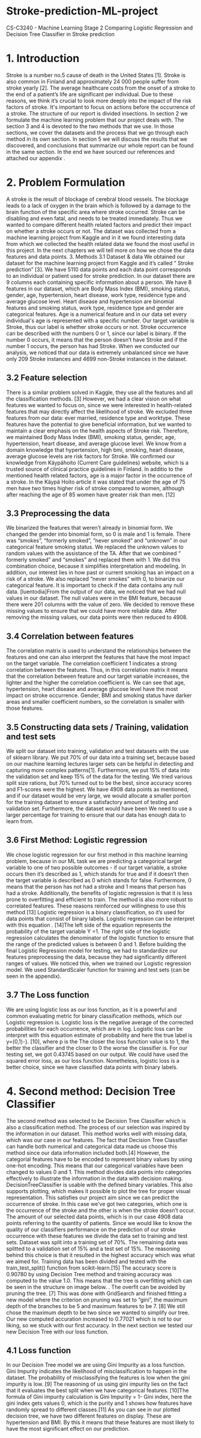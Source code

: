 # Stroke-prediction-ML-project
CS-C3240 - Machine Learning
Stage 2
Comparing Logistic Regression and Decision Tree Classifier in Stroke prediction
# 1. Introduction
Stroke is a number no.5 cause of death in the United States [1]. Stroke is also common in Finland and approximately 24 000
people suffer from stroke yearly [2]. The average healthcare costs from the onset of a stroke to the end of a patient’s life are
significant per individual. Due to these reasons, we think it’s crucial to look more deeply into the impact of the risk factors of
stroke. It's important to focus on actions before the occurrence of a stroke.
The structure of our report is divided insections. In section 2 we formulate the machine learning problem that our project deals
with. The section 3 and 4 is devoted to the two methods that we use. In those sections, we cover the datasets and the process that
we go through each method in its own section. In section 5 we will discuss the results that we discovered, and conclusions that
summarize our whole report can be found in the same section. In the end we have sourced our references and attached our
appendix .
# 2. Problem Formulation
A stroke is the result of blockage of cerebral blood vessels. The blockage leads to a lack of oxygen in the brain which is followed
by a damage to the brain function of the specific area where stroke occurred. Stroke can be disabling and even fatal, and needs to
be treated immediately. Thus we wanted to compare different health related factors and predict their impact on whether a stroke
occurs or not.
The dataset was collected from a machine learning project from Kaggle and in it we found interesting data from which we
collected the health related data we found the most useful in this project. In the next chapters we will tell more on how we chose
the data features and data points.
3. Methods
3.1 Dataset & data
We obtained our dataset for the machine learning project from Kaggle and it’s called “ Stroke prediction” [3]. We have 5110 data
points and each data point corresponds to an individual or patient used for stroke prediction. In our dataset there are 9 columns
each containing specific information about a person.
We have 8 features in our dataset, which are Body Mass Index (BMI), smoking status, gender, age, hypertension, heart disease,
work type, residence type and average glucose level. Heart disease and hypertension are binomial features and smoking status,
work type, residence type and gender are categorical features. Age is a numerical feature and in our data set every individual's
age is represented with a specific number. Our target variable is Stroke, thus our label is whether stroke occurs or not. Stroke
occurrence can be described with the numbers 0 or 1, since our label is binary. If the number 0 occurs, it means that the person
doesn’t have Stroke and if the number 1 occurs, the person has had Stroke. When we conducted our analysis, we noticed that our
data is extremely unbalanced since we have only 209 Stroke instances and 4699 non-Stroke instances in the dataset.
## 3.2 Feature selection
There is a similar problem solved in Kaggle, they use all the features and all the classification methods. [3] However, we had a
clear vision on what features we wanted to focus on, since we were interested in health-related features that may directly affect
the likelihood of stroke. We excluded three features from our data: ever married, residence type and worktype. These features
have the potential to give beneficial information, but we wanted to maintain a clear emphasis on the health aspects of Stroke risk.
Therefore, we maintained Body Mass Index (BMI), smoking status, gender, age, hypertension, heart disease, and average glucose
level. We know from a domain knowledge that hypertension, high bmi, smoking, heart disease, average glucose levels are risk
factors for Stroke. We confirmed our knowledge from Käypähoito (Current Care guidelines) website, which is a trusted source of
clinical practice guidelines in Finland. In additio to the mentioned health related factors, age is a major factor in the occurrence of
a stroke. In the Käypä Hoito article it was stated that under the age of 75 men have two times higher risk of stroke compared to
women, although after reaching the age of 85 women have greater risk than men. [12]
## 3.3 Preprocessing the data
We binarized the features that weren’t already in binomial form. We changed the gender into binomial form, so 0 is male and 1 is
female. There was “smokes”, “formerly smoked”, “never smoked” and “unknown” in our categorical feature smoking status. We
replaced the unknown values to random values with the assistance of the TA. After that we combined “ formerly smoked” and
“smokes” and replaced them with 1. We did this combination choice, because it simplifies interpretation and modeling. In
addition, our interest lies in how past or current smoking has an impact on a risk of a stroke. We also replaced “never smokes”
with 0, to binarize our categorical feature.
It is important to check if the data contains any null data. [luentodia]From the output of our data, we noticed that we had null
values in our dataset. The null values were in the BMI feature, because there were 201 columns with the value of zero. We
decided to remove these missing values to ensure that we could have more reliable data. After removing the missing values, our
data points were then reduced to 4908.
## 3.4 Correlation between features
The correlation matrix is used to understand the relationships between the features
and one can also interpret the features that have the most impact on the target
variable. The correlation coefficient 1 indicates a strong correlation between the
features. Thus, in this correlation matrix it means that the correlation between
feature and our target variable increases, the lighter and the higher the correlation
coefficient is.
We can see that age, hypertension, heart disease and average glucose level have
the most impact on stroke occurrence. Gender, BMI and smoking status have
darker areas and smaller coefficient numbers, so the correlation is smaller with
those features.
## 3.5 Constructing data sets / Training, validation and test sets
We split our dataset into training, validation and test datasets with the use of sklearn library. We put 70% of our data into a
training set, because based on our machine learning lectures larger sets can be helpful in detecting and capturing more complex
patterns[1]. Furthermore, we put 15% of data into the validation set and keep 15% of the data for the testing. We tried various
split size rations, but 70% turned out to be the best, since accuracy scores and F1-scores were the highest. We have 4908 data
points as mentioned, and if our dataset would be very large, we would allocate a smaller portion for the training dataset to ensure
a satisfactory amount of testing and validation set. Furthermore, the dataset would have been We need to use a larger percentage
for training to ensure that our data has enough data to learn from.
## 3.6 First Method: Logistic regression
We chose logistic regression for our first method in this machine learning problem, because in our ML task we are predicting a
categorical target variable to one of two possible outcomes - if our target variable, a stroke occurs then it’s described as 1, which
stands for true and if it doesn’t then the target variable is described as 0 which stands for false. Furthermore, 0 means that the
person has not had a stroke and 1 means that person has had a stroke. Additionally, the benefits of logistic regression is that it is
less prone to overfitting and efficient to train. The method is also more robust to correlated features. These reasons reinforced our
willingness to use this method [13]
Logistic regression is a binary classification, so it’s used for data points that consist of binary labels. Logistic regression can be
interpret with this equation . [14]The left side of the equation represents the probability of
the target variable Y =1. The right side of the logistic regression calculates the denominator of the logistic function to ensure that
the range of the predicted values is between 0 and 1.
Before building the final Logistic Regression model for testing, we had to standardize our features preprocessing the data,
because they had significantly different ranges of values. We noticed this, when we trained our Logistic regression model. We
used StandardScaler function for training and test sets (can be seen in the appendix).
## 3.7 The Loss function
We are using logistic loss as our loss function, as it is a powerful and common evaluating metric for binary classification
methods, which our Logistic regression is. Logistic loss is the negative average of the corrected probabilities for each occurrence,
which are in log.
Logistic loss can be interpret with this equation estimate of probability and here the true label is y=(0,1)-}.
[10], where p is the
The closer the loss function value is to 1, the better the classifier and the closer to 0 the worse the classifier is. For our testing set,
we got 0.43745 based on our output.
We could have used the squared error loss, as our loss function. Nonetheless, logistic loss is a better choice, since we have
classified data points with binary labels.
# 4. Second method: Decision Tree Classifier
The second method was selected to be Decision Tree Classifier which is also a classification method. The process of our selection
was inspired by the information in our dataset. This method works well with missing data, which was our case in our features.
The fact that Decision Tree Classifier can handle both numerical and categorical data made us choose this method since our data
information included both.[4] However, the categorial features have to be encoded to represent binary values by using one-hot
encoding. This means that our categorical variables have been changed to values 0 and 1. This method divides data points into
categories effectively to illustrate the information in the data with decision making. DecisionTreeClassifier is usable with the
defined binary variables. This also supports plotting, which makes it possible to plot the tree for proper visual representation.
This satisfies our project aim since we can predict the occurrence of stroke. In this case we’ve got two categories, which one is
the occurrence of the stroke and the other is when the stroke doesn’t occur. The amount of our selected data points, which is in
our case 4908 data points referring to the quantity of patients.
Since we would like to know the quality of our classifiers performance on the prediction of our stroke occurrence with these
features we divide the data set to training and test sets. Dataset was split into a training set of 70%. The remaining data was
splitted to a validation set of 15% and a test set of 15%. The reasoning behind this choice is that it resulted in the highest
accuracy which was what we aimed for. Training data has been divided and tested with the train_test_split() function from
scikit-learn.[15] The accuracy score is 0.90780 by using Decision Tree method and training accuracy was computed to the value
1.0. This means that the tree is overfitting which can be seen in the structure on image below.
.
The overfit can be avoided by pruning the tree. [7] This was done with GridSearch and finished fitting a new model where the
criterion on pruning was set to “gini”, the maximum depth of the branches to be 5 and maximum features to be 7. [8] We still
chose the maximum depth to be two since we wanted to simplify our tree. Our new computed accuration increased to 0.77021
which is not to our liking, so we stuck with our first accuracy. In the next section we tested our new Decision Tree with our loss
function.
## 4.1 Loss function
In our Decision Tree model we are using Gini Impurity as a loss function. Gini Impurity indicates the likelihood of
misclassification to happen in the dataset. The probability of misclassifying the features is low when the gini impurity is low. [9]
The reasoning of us using gini impurity lies on the fact that it evaluates the best split when we have categorical features. [10]The
formula of Gini impurity calculation is Gini Impurity = 1- Gini index, here the gini index gets values 0, which is the purity and 1
shows how features have randomly spread to different classes.[11]
As you can see in our plotted decision tree, we have two different features on display. These are hypertension and BMI. By this it
means that these features are most likely to have the most significant effect on our prediction.